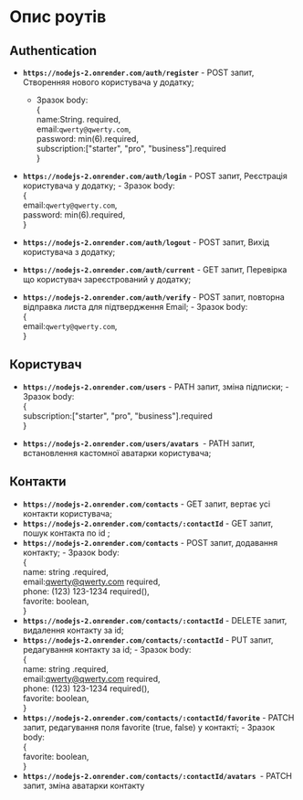 # Опис роутів

## Authentication

- **`https://nodejs-2.onrender.com/auth/register`** - POST запит, Створенняя нового користувача у додатку;
    - Зразок body:      
        {          
        name:String. required,  
        email:`qwerty@qwerty.com`,  
        password: min(6).required,  
        subscription:["starter", "pro", "business"].required    
    }
- **`https://nodejs-2.onrender.com/auth/login`** - POST запит, Реєстрація користувача у додатку;
        - Зразок body:      
        {          
        email:`qwerty@qwerty.com`,  
        password: min(6).required,  
        }

- **`https://nodejs-2.onrender.com/auth/logout`** - POST запит, Вихід користувача з додатку;
- **`https://nodejs-2.onrender.com/auth/current`** - GET запит, Перевірка що користувач зареєстрований у додатку;
- **`https://nodejs-2.onrender.com/auth/verify`** - POST запит,  повторна відправка листа для підтвердження Email;
      - Зразок body:      
        {          
        email:`qwerty@qwerty.com`,  
        }


##  Користувач

- **`https://nodejs-2.onrender.com/users`** - PATH запит, зміна підписки;
        - Зразок body:      
        {          
        subscription:["starter", "pro", "business"].required    
        }

- **`https://nodejs-2.onrender.com/users/avatars `**-  PATH запит, встановлення кастомної аватарки користувача;
##  Контакти
- **`https://nodejs-2.onrender.com/contacts`** - GET запит, вертає усі контакти користувача;
 - **`https://nodejs-2.onrender.com/contacts/:contactId`** - GET запит, пошук контакта по id ;
 - **`https://nodejs-2.onrender.com/contacts`** - POST запит, додавання контакту;
         - Зразок body:      
        {  
        name: string .required,             
        email:qwerty@qwerty.com required,   
	    phone: (123) 123-1234 required(),   
	    favorite: boolean,              
        }
 - **`https://nodejs-2.onrender.com/contacts/:contactId`** - DELETE запит, видалення контакту за id;
 - **`https://nodejs-2.onrender.com/contacts/:contactId`** - PUT запит, редагування контакту за id;
          - Зразок body:      
        {  
        name: string .required,             
        email:qwerty@qwerty.com required,   
	    phone: (123) 123-1234 required(),   
	    favorite: boolean,              
        }
 - **`https://nodejs-2.onrender.com/contacts/:contactId/favorite`** - PATCH запит, редагування поля favorite (true, false) у контакті;
          - Зразок body:      
        {  
	    favorite: boolean,              
        }
 - **`https://nodejs-2.onrender.com/contacts/:contactId/avatars `**- PATCH запит, зміна аватарки контакту
